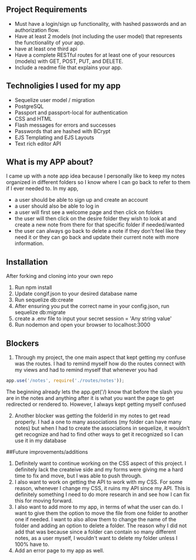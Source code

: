 ## Project Requirements

- Must have a login/sign up functionality, with hashed passwords and an authorization flow. 
- Have at least 2 models (not including the user model) that represents the functionality of your app. 
- have at least one third api 
- Have a complete RESTful routes for at least one of your resources (models) with GET, POST, PUT, and DELETE. 
- Include a readme file that explains your app.

## Technoligies I used for my app

* Sequelize user model / migration
* PostgreSQL
* Passport and passport-local for authentication
* CSS and HTML
* Flash messages for errors and successes
* Passwords that are hashed with BCrypt
* EJS Templating and EJS Layouts
* Text rich editor API

## What is my APP about?

I came up with a note app idea because I personally like to keep my notes organized in different folders so I know where I can go back to refer to them if I ever needed to. In my app, 
- a user should be able to sign up and create an account 
- a user should also be able to log in
- a user will first see a welcome page and then click on folders
- the user will then click on the desire folder they wish to look at and create a new note from there for that specific folder if needed/wanted
- the user can always go back to delete a note if they don't feel like they need it or they can go back and update their current note with more information.


## Installation

After forking and cloning into your own repo

1. Run npm install
2. Update congif.json to your desired database name
3. Run sequelize db:create
4. After ensuring you put the correct name in your config.json, run 
sequelize db:migrate
6. create a .env file to input your secret session = 'Any string value'
7. Run nodemon and open your browser to localhost:3000

## Blockers

1. Through my project, the one main aspect that kept getting my confuse was the routes. I had to remind myself how do the routes connect with my views and had to remind myself that whenever you had 

```javascript 
app.use('/notes', require('./routes/notes'));
```
The beginning already lets the app.get('/) know that before the slash you are in the notes and anything after it is what you want the page to get redirected or rendered to. However, I always kept getting myself confused

2. Another blocker was getting the folderId in my notes to get read properly. I had a one to many associations (my folder can have many notes) but when I had to create the associations in sequelize, it wouldn't get recognize and had to find other ways to get it recognized so I can use it in my database

##Future improvements/additions

1. Definitely want to continue working on the CSS aspect of this project. I definitely lack the createive side and my forms were giving me a hard time to fix and move, but I was able to push through. 
2. I also want to work on getting the API to work with my CSS. For some reason, whenever I change my CSS, it ruins my API since my API. This is definitely something I need to do more research in and see how I can fix this for moving forward.
3. I also want to add more to my app, in terms of what the user can do. I want to give them the option to move the file from one folder to another one if needed. I want to also allow them to change the name of the folder and adding an option to delete a folder. The reason why I did not add that was because since a folder can contain so many different notes, as a user myself, I wouldn't want to delete my folder unless I 100% have to. 
4. Add an error page to my app as well. 